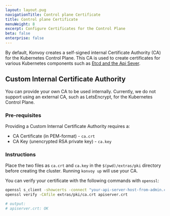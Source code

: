```yaml
---
layout: layout.pug
navigationTitle: Control plane Certificate
title: Control plane Certificate
menuWeight: 8
excerpt: Configure Certificates for the Control Plane
beta: false
enterprise: false
---
```


<!-- markdownlint-disable MD004 MD007 MD025 MD030 -->

By default, Konvoy creates a self-signed internal Certificate Authority (CA) for the Kubernetes Control Plane.
This CA is used to create certificates for various Kubernetes components such as [Etcd and the Api Sever][certificate_details].

## Custom Internal Certificate Authority

You can provide your own CA to be used internally.
Currently, we do not support using an external CA, such as LetsEncrypt, for the Kubernetes Control Plane.

### Pre-requisites

Providing a Custom Internal Certificate Authority requires a:

- CA Certificate (in PEM-format) - `ca.crt`
- CA Key (unencrypted RSA private key) - `ca.key`

### Instructions

Place the two files as `ca.crt` and `ca.key` in the `$(pwd)/extras/pki` directory before creating the cluster.
Running `konvoy up` will use your CA.

You can verify your certificate with the following commands with `openssl`:

```bash
openssl s_client -showcerts -connect "your-api-server-host-from-admin.conf:6443" </dev/null 2>/dev/null|openssl x509 -outform PEM >apiserver.crt
openssl verify -CAfile extras/pki/ca.crt apiserver.crt

# output:
# apiserver.crt: OK
```

[certificate_details]: https://kubernetes.io/docs/setup/best-practices/certificates/
